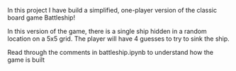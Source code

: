 In this project I have build a simplified, one-player version of the classic board game Battleship! 

In this version of the game, there is a single ship hidden in a random location on a 5x5 grid. The player will have 4 guesses to try to sink the ship.

Read through the comments in battleship.ipynb to understand how the game is built
